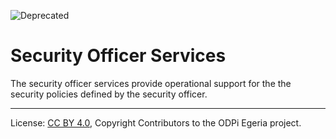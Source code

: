 <!-- SPDX-License-Identifier: CC-BY-4.0 -->
<!-- Copyright Contributors to the ODPi Egeria project. -->

![Deprecated](../../../open-metadata-publication/website/images/egeria-content-status-deprecated.png#pagewidth)

# Security Officer Services

The security officer services provide operational support for the
the security policies defined by the security officer.




----
License: [CC BY 4.0](https://creativecommons.org/licenses/by/4.0/),
Copyright Contributors to the ODPi Egeria project.